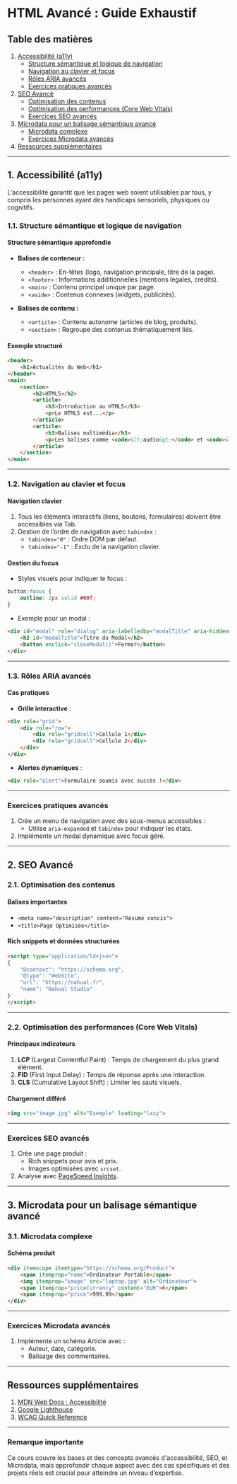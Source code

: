 
# HTML Avancé : Guide Exhaustif

## Table des matières
1. [Accessibilité (a11y)](#1-accessibilité-a11y)
    - [Structure sémantique et logique de navigation](#11-structure-sémantique-et-logique-de-navigation)
    - [Navigation au clavier et focus](#12-navigation-au-clavier-et-focus)
    - [Rôles ARIA avancés](#13-rôles-aria-avancés)
    - [Exercices pratiques avancés](#exercices-pratiques-avancés)
2. [SEO Avancé](#2-seo-avancé)
    - [Optimisation des contenus](#21-optimisation-des-contenus)
    - [Optimisation des performances (Core Web Vitals)](#22-optimisation-des-performances-core-web-vitals)
    - [Exercices SEO avancés](#exercices-seo-avancés)
3. [Microdata pour un balisage sémantique avancé](#3-microdata-pour-un-balisage-sémantique-avancé)
    - [Microdata complexe](#31-microdata-complexe)
    - [Exercices Microdata avancés](#exercices-microdata-avancés)
4. [Ressources supplémentaires](#ressources-supplémentaires)

---

## 1. Accessibilité (a11y)

L'accessibilité garantit que les pages web soient utilisables par tous, y compris les personnes ayant des handicaps sensoriels, physiques ou cognitifs.

### 1.1. Structure sémantique et logique de navigation

#### Structure sémantique approfondie
- **Balises de conteneur :**
    - `<header>` : En-têtes (logo, navigation principale, titre de la page).
    - `<footer>` : Informations additionnelles (mentions légales, crédits).
    - `<main>` : Contenu principal unique par page.
    - `<aside>` : Contenus connexes (widgets, publicités).

- **Balises de contenu :**
    - `<article>` : Contenu autonome (articles de blog, produits).
    - `<section>` : Regroupe des contenus thématiquement liés.

#### Exemple structuré
```html
<header>
    <h1>Actualités du Web</h1>
</header>
<main>
    <section>
        <h2>HTML5</h2>
        <article>
            <h3>Introduction au HTML5</h3>
            <p>Le HTML5 est...</p>
        </article>
        <article>
            <h3>Balises multimédia</h3>
            <p>Les balises comme <code>&lt;audio&gt;</code> et <code>&lt;video&gt;</code>...</p>
        </article>
    </section>
</main>
```

---

### 1.2. Navigation au clavier et focus

#### Navigation clavier
1. Tous les éléments interactifs (liens, boutons, formulaires) doivent être accessibles via Tab.
2. Gestion de l’ordre de navigation avec `tabindex` :
    - `tabindex="0"` : Ordre DOM par défaut.
    - `tabindex="-1"` : Exclu de la navigation clavier.

#### Gestion du focus
- Styles visuels pour indiquer le focus :
```css
button:focus {
    outline: 2px solid #00f;
}
```

- Exemple pour un modal :
```html
<div id="modal" role="dialog" aria-labelledby="modalTitle" aria-hidden="true">
    <h2 id="modalTitle">Titre du Modal</h2>
    <button onclick="closeModal()">Fermer</button>
</div>
```

---

### 1.3. Rôles ARIA avancés

#### Cas pratiques
- **Grille interactive** :
```html
<div role="grid">
    <div role="row">
        <div role="gridcell">Cellule 1</div>
        <div role="gridcell">Cellule 2</div>
    </div>
</div>
```

- **Alertes dynamiques** :
```html
<div role="alert">Formulaire soumis avec succès !</div>
```

---

### Exercices pratiques avancés
1. Crée un menu de navigation avec des sous-menus accessibles :
    - Utilise `aria-expanded` et `tabindex` pour indiquer les états.
2. Implémente un modal dynamique avec focus géré.

---

## 2. SEO Avancé

### 2.1. Optimisation des contenus

#### Balises importantes
- `<meta name="description" content="Résumé concis">`
- `<title>Page Optimisée</title>`

#### Rich snippets et données structurées
```html
<script type="application/ld+json">
{
    "@context": "https://schema.org",
    "@type": "WebSite",
    "url": "https://nahual.fr",
    "name": "Nahual Studio"
}
</script>
```

---

### 2.2. Optimisation des performances (Core Web Vitals)

#### Principaux indicateurs
1. **LCP** (Largest Contentful Paint) : Temps de chargement du plus grand élément.
2. **FID** (First Input Delay) : Temps de réponse après une interaction.
3. **CLS** (Cumulative Layout Shift) : Limiter les sauts visuels.

#### Chargement différé
```html
<img src="image.jpg" alt="Exemple" loading="lazy">
```

---

### Exercices SEO avancés
1. Crée une page produit :
    - Rich snippets pour avis et prix.
    - Images optimisées avec `srcset`.
2. Analyse avec [PageSpeed Insights](https://pagespeed.web.dev/).

---

## 3. Microdata pour un balisage sémantique avancé

### 3.1. Microdata complexe

#### Schéma produit
```html
<div itemscope itemtype="https://schema.org/Product">
    <span itemprop="name">Ordinateur Portable</span>
    <img itemprop="image" src="laptop.jpg" alt="Ordinateur">
    <span itemprop="priceCurrency" content="EUR">€</span>
    <span itemprop="price">999.99</span>
</div>
```

---

### Exercices Microdata avancés
1. Implémente un schéma Article avec :
    - Auteur, date, catégorie.
    - Balisage des commentaires.

---

## Ressources supplémentaires
1. [MDN Web Docs : Accessibilité](https://developer.mozilla.org/en-US/docs/Web/Accessibility)
2. [Google Lighthouse](https://developers.google.com/web/tools/lighthouse/)
3. [WCAG Quick Reference](https://www.w3.org/WAI/WCAG21/quickref/)

---

### Remarque importante
Ce cours couvre les bases et des concepts avancés d'accessibilité, SEO, et Microdata, mais approfondir chaque aspect avec des cas spécifiques et des projets réels est crucial pour atteindre un niveau d’expertise.
